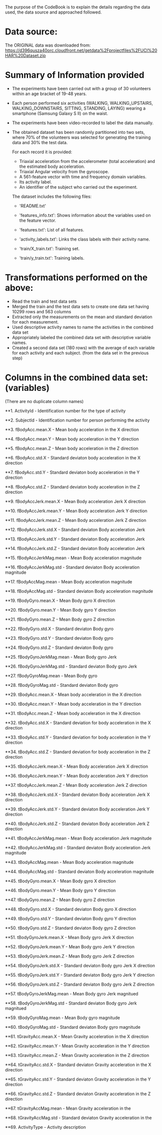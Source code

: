 The purpose of the CodeBook is to explain the details regarding the data used, the data source and approached followed.

# Data source:

The ORIGINAL data was downloaded from:  https://d396qusza40orc.cloudfront.net/getdata%2Fprojectfiles%2FUCI%20HAR%20Dataset.zip  

# Summary of Information provided 

* The experiments have been carried out with a group of 30 volunteers within an age bracket of 19-48 years. 
* Each person performed six activities (WALKING, WALKING_UPSTAIRS, WALKING_DOWNSTAIRS, SITTING, STANDING, LAYING) wearing a smartphone (Samsung Galaxy S II) on the waist. 
* The experiments have been video-recorded to label the data manually. 
* The obtained dataset has been randomly partitioned into two sets, 
     where 70% of the volunteers was selected for generating the training data and 30% the test data. 

	For each record it is provided:

	- Triaxial acceleration from the accelerometer (total acceleration) and the estimated body acceleration.
	- Triaxial Angular velocity from the gyroscope. 
	- A 561-feature vector with time and frequency domain variables. 
	- Its activity label. 
	- An identifier of the subject who carried out the experiment.

	The dataset includes the following files:

	- 'README.txt'

	- 'features_info.txt': Shows information about the variables used on the feature vector.

	- 'features.txt': List of all features.

	- 'activity_labels.txt': Links the class labels with their activity name.

	- 'train/X_train.txt': Training set.

	- 'train/y_train.txt': Training labels.

# Transformations performed on the above:

* Read the train and test data sets
* Merged the train and the test data sets to create one data set having  10299 rows and 563 columns
* Extracted only the measurements on the mean and standard deviation for each measurement. 
* Used descriptive activity names to name the activities in the combined data set
* Appropriately labeled the combined data set with descriptive variable names. 
* Created a second data set (180 rows) with the average of each variable for each activity and each subject. (from the data set in the previous step) 

# Columns in the combined data set:(variables)
(There are no duplicate column names)

**1. ActivityId - Identification number for the type of activity

**2. SubjectId - Identification number for person performing the activity

**3. fBodyAcc.mean.X - Mean  body acceleration in the X direction

**4. fBodyAcc.mean.Y - Mean  body acceleration in the Y direction

**5. fBodyAcc.mean.Z - Mean  body acceleration in the Z direction

**6. fBodyAcc.std.X - Standard deviaton body acceleration in the X direction

**7. fBodyAcc.std.Y - Standard deviaton body acceleration in the Y direction

**8. fBodyAcc.std.Z - Standard deviaton body acceleration in the Z direction

**9. fBodyAccJerk.mean.X - Mean  Body acceleration Jerk X direction

**10. fBodyAccJerk.mean.Y - Mean  Body acceleration Jerk Y direction

**11. fBodyAccJerk.mean.Z - Mean  Body acceleration Jerk Z direction

**12. fBodyAccJerk.std.X - Standard deviaton Body acceleration Jerk 

**13. fBodyAccJerk.std.Y - Standard deviaton Body acceleration Jerk 

**14. fBodyAccJerk.std.Z - Standard deviaton Body acceleration Jerk 

**15. fBodyAccJerkMag.mean - Mean  Body acceleration magnitude 

**16. fBodyAccJerkMag.std - Standard deviaton Body acceleration magnitude 

**17. fBodyAccMag.mean - Mean  Body acceleration magnitude 

**18. fBodyAccMag.std - Standard deviaton Body acceleration magnitude 

**19. fBodyGyro.mean.X - Mean  Body gyro X direction

**20. fBodyGyro.mean.Y - Mean  Body gyro Y direction

**21. fBodyGyro.mean.Z - Mean  Body gyro Z direction

**22. fBodyGyro.std.X - Standard deviaton Body gyro 

**23. fBodyGyro.std.Y - Standard deviaton Body gyro 

**24. fBodyGyro.std.Z - Standard deviaton Body gyro 

**25. fBodyGyroJerkMag.mean - Mean  Body gyro Jerk 

**26. fBodyGyroJerkMag.std - Standard deviaton Body gyro Jerk 

**27. fBodyGyroMag.mean - Mean  Body gyro 

**28. fBodyGyroMag.std - Standard deviaton Body gyro 

**29. tBodyAcc.mean.X - Mean body acceleration in the X direction

**30. tBodyAcc.mean.Y - Mean body acceleration in the Y direction

**31. tBodyAcc.mean.Z - Mean body acceleration in the X direction

**32. tBodyAcc.std.X - Standard deviation for body acceleration in the X direction

**33. tBodyAcc.std.Y - Standard deviation for body acceleration in the Y direction

**34. tBodyAcc.std.Z - Standard deviation for body acceleration in the Z direction

**35. tBodyAccJerk.mean.X - Mean  Body acceleration Jerk X direction

**36. tBodyAccJerk.mean.Y - Mean  Body acceleration Jerk Y direction

**37. tBodyAccJerk.mean.Z - Mean  Body acceleration Jerk Z direction

**38. tBodyAccJerk.std.X - Standard deviaton Body acceleration Jerk X direction

**39. tBodyAccJerk.std.Y - Standard deviaton Body acceleration Jerk Y direction

**40. tBodyAccJerk.std.Z - Standard deviaton Body acceleration Jerk Z direction

**41. tBodyAccJerkMag.mean - Mean  Body acceleration Jerk magnitude 

**42. tBodyAccJerkMag.std - Standard deviaton Body acceleration Jerk magnitude 

**43. tBodyAccMag.mean - Mean  Body acceleration magnitude 

**44. tBodyAccMag.std - Standard deviaton Body acceleration magnitude 

**45. tBodyGyro.mean.X - Mean  Body gyro X direction

**46. tBodyGyro.mean.Y - Mean  Body gyro Y direction

**47. tBodyGyro.mean.Z - Mean  Body gyro Z direction

**48. tBodyGyro.std.X - Standard deviaton Body gyro X direction

**49. tBodyGyro.std.Y - Standard deviaton Body gyro Y direction

**50. tBodyGyro.std.Z - Standard deviaton Body gyro Z direction

**51. tBodyGyroJerk.mean.X - Mean  Body gyro Jerk X direction

**52. tBodyGyroJerk.mean.Y - Mean  Body gyro Jerk Y direction

**53. tBodyGyroJerk.mean.Z - Mean  Body gyro Jerk Z direction

**54. tBodyGyroJerk.std.X - Standard deviaton Body gyro Jerk X direction

**55. tBodyGyroJerk.std.Y - Standard deviaton Body gyro Jerk Y direction

**56. tBodyGyroJerk.std.Z - Standard deviaton Body gyro Jerk Z direction

**57. tBodyGyroJerkMag.mean - Mean  Body gyro Jerk magnitued 

**58. tBodyGyroJerkMag.std - Standard deviaton Body gyro Jerk magnitued 

**59. tBodyGyroMag.mean - Mean  Body gyro magnitude 

**60. tBodyGyroMag.std - Standard deviaton Body gyro magnitude 

**61. tGravityAcc.mean.X - Mean  Gravity acceleration in the  X direction

**62. tGravityAcc.mean.Y - Mean  Gravity acceleration in the  Y direction

**63. tGravityAcc.mean.Z - Mean  Gravity acceleration in the  Z direction

**64. tGravityAcc.std.X - Standard deviaton Gravity acceleration in the  X direction

**65. tGravityAcc.std.Y - Standard deviaton Gravity acceleration in the  Y direction

**66. tGravityAcc.std.Z - Standard deviaton Gravity acceleration in the  Z direction

**67. tGravityAccMag.mean - Mean  Gravity acceleration in the  

**68. tGravityAccMag.std - Standard deviaton Gravity acceleration in the  

**69. ActivityType - Activity description  

